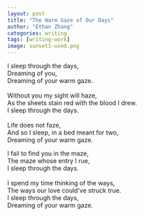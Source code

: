 ```yaml
---
layout: post
title: "The Warm Gaze of Our Days"
author: "Ethan Zhang"
categories: writing
tags: [writing-work]
image: sunset1-used.png
---
```


<html>
  <head>
  <p>I sleep through the days,<br>
Dreaming of you,<br>
Dreaming of your warm gaze.<br>
<br>
Without you my sight will haze,<br>
As the sheets stain red with the blood I drew.<br>
I sleep through the days.<br>
<br>
Life does not faze,<br>
And so I sleep, in a bed meant for two,<br>
Dreaming of your warm gaze.<br>

I fail to find you in the maze,<br>
The maze whose entry I rue,<br>
I sleep through the days.<br>
<br>
I spend my time thinking of the ways,<br>
The ways our love could’ve struck true.<br>
I sleep through the days,<br>
Dreaming of your warm gaze.<br>
  </p>
